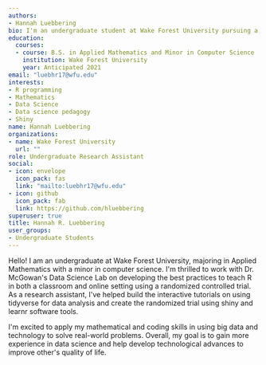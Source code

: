 ```yaml
---
authors:
- Hannah Luebbering
bio: I'm an undergraduate student at Wake Forest University pursuing a B.S. in Applied-Mathematics and a minor in Computer Science.
education:
  courses:
  - course: B.S. in Applied Mathematics and Minor in Computer Science
    institution: Wake Forest University
    year: Anticipated 2021
email: "luebhr17@wfu.edu"
interests:
- R programming
- Mathematics
- Data Science
- Data science pedagogy
- Shiny
name: Hannah Luebbering
organizations:
- name: Wake Forest University
  url: ""
role: Undergraduate Research Assistant
social:
- icon: envelope
  icon_pack: fas
  link: "mailto:luebhr17@wfu.edu"
- icon: github
  icon_pack: fab
  link: https://github.com/hluebbering
superuser: true
title: Hannah R. Luebbering
user_groups:
- Undergraduate Students
---
```


Hello! I am an undergraduate at Wake Forest University, majoring in Applied Mathematics with a minor in computer science. I'm thrilled to work with Dr. McGowan's Data Science Lab on developing the best practices to teach R in both a classroom and online setting using a randomized controlled trial. As a research assistant, I've helped build the interactive tutorials on using tidyverse for data analysis and create the randomized trial using shiny and learnr software tools. 

I'm excited to apply my mathematical and coding skills in using big data and technology to solve real-world problems. Overall, my goal is to gain more experience in data science and help develop technological advances to improve other's quality of life. 
